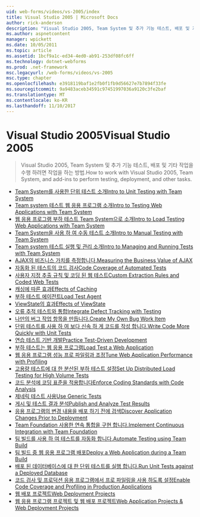 ```yaml
---
uid: web-forms/videos/vs-2005/index
title: Visual Studio 2005 | Microsoft Docs
author: rick-anderson
description: "Visual Studio 2005, Team System 및 추가 기능 테스트, 배포 및 기타 작업을 수행 하려면 작업을 하는 방법."
ms.author: aspnetcontent
manager: wpickett
ms.date: 10/05/2011
ms.topic: article
ms.assetid: 1bcf9a1c-ed34-4ed0-ab91-253df08fc6ff
ms.technology: dotnet-webforms
ms.prod: .net-framework
msc.legacyurl: /web-forms/videos/vs-2005
msc.type: chapter
ms.openlocfilehash: e3918119baf1e2fb0f1fb9d56627e7b7894f33fe
ms.sourcegitcommit: 9a9483aceb34591c97451997036a9120c3fe2baf
ms.translationtype: MT
ms.contentlocale: ko-KR
ms.lasthandoff: 11/10/2017
---
```

<a name="visual-studio-2005"></a><span data-ttu-id="1b28c-103">Visual Studio 2005</span><span class="sxs-lookup"><span data-stu-id="1b28c-103">Visual Studio 2005</span></span>
====================
> <span data-ttu-id="1b28c-104">Visual Studio 2005, Team System 및 추가 기능 테스트, 배포 및 기타 작업을 수행 하려면 작업을 하는 방법.</span><span class="sxs-lookup"><span data-stu-id="1b28c-104">How to work with Visual Studio 2005, Team System, and add-ins to perform testing, deployment, and other tasks.</span></span>


- [<span data-ttu-id="1b28c-105">Team System를 사용한 단위 테스트 소개</span><span class="sxs-lookup"><span data-stu-id="1b28c-105">Intro to Unit Testing with Team System</span></span>](introduction-to-unit-testing-with-team-system.md)
- [<span data-ttu-id="1b28c-106">Team system 테스트 웹 응용 프로그램 소개</span><span class="sxs-lookup"><span data-stu-id="1b28c-106">Intro to Testing Web Applications with Team System</span></span>](introduction-to-testing-web-applications-with-team-system.md)
- [<span data-ttu-id="1b28c-107">웹 응용 프로그램 부하 테스트 Team System으로 소개</span><span class="sxs-lookup"><span data-stu-id="1b28c-107">Intro to Load Testing Web Applications with Team System</span></span>](introduction-to-load-testing-web-applications-with-team-system.md)
- [<span data-ttu-id="1b28c-108">Team System을 사용 하 여 수동 테스트 소개</span><span class="sxs-lookup"><span data-stu-id="1b28c-108">Intro to Manual Testing with Team System</span></span>](introduction-to-manual-testing-with-team-system.md)
- [<span data-ttu-id="1b28c-109">Team system 테스트 실행 및 관리 소개</span><span class="sxs-lookup"><span data-stu-id="1b28c-109">Intro to Managing and Running Tests with Team System</span></span>](introduction-to-managing-and-running-tests-with-team-system.md)
- [<span data-ttu-id="1b28c-110">AJAX의 비즈니스 가치를 측정합니다.</span><span class="sxs-lookup"><span data-stu-id="1b28c-110">Measuring the Business Value of AJAX</span></span>](measuring-the-business-value-of-ajax.md)
- [<span data-ttu-id="1b28c-111">자동화 된 테스트의 코드 검사</span><span class="sxs-lookup"><span data-stu-id="1b28c-111">Code Coverage of Automated Tests</span></span>](code-coverage-of-automated-tests.md)
- [<span data-ttu-id="1b28c-112">사용자 지정 추출 규칙 및 코딩 된 웹 테스트</span><span class="sxs-lookup"><span data-stu-id="1b28c-112">Custom Extraction Rules and Coded Web Tests</span></span>](custom-extraction-rules-and-coded-web-tests.md)
- [<span data-ttu-id="1b28c-113">캐싱에 따른 효과</span><span class="sxs-lookup"><span data-stu-id="1b28c-113">Effects of Caching</span></span>](the-effects-of-caching.md)
- [<span data-ttu-id="1b28c-114">부하 테스트 에이전트</span><span class="sxs-lookup"><span data-stu-id="1b28c-114">Load Test Agent</span></span>](using-the-load-test-agent.md)
- [<span data-ttu-id="1b28c-115">ViewState의 효과</span><span class="sxs-lookup"><span data-stu-id="1b28c-115">Effects of ViewState</span></span>](the-effects-of-viewstate.md)
- [<span data-ttu-id="1b28c-116">오류 추적 테스트와 통합</span><span class="sxs-lookup"><span data-stu-id="1b28c-116">Integrate Defect Tracking with Testing</span></span>](how-do-i-integrate-defect-tracking-with-testing.md)
- [<span data-ttu-id="1b28c-117">나만의 버그 작업 항목을 만듭니다.</span><span class="sxs-lookup"><span data-stu-id="1b28c-117">Create My Own Bug Work Item</span></span>](how-do-i-create-my-own-bug-work-item.md)
- [<span data-ttu-id="1b28c-118">단위 테스트를 사용 하 여 보다 신속 하 게 코드를 작성 합니다.</span><span class="sxs-lookup"><span data-stu-id="1b28c-118">Write Code More Quickly with Unit Tests</span></span>](how-do-i-write-code-more-quickly-with-unit-tests.md)
- [<span data-ttu-id="1b28c-119">연습 테스트 기반 개발</span><span class="sxs-lookup"><span data-stu-id="1b28c-119">Practice Test-Driven Development</span></span>](how-do-i-practice-test-driven-development.md)
- [<span data-ttu-id="1b28c-120">부하 테스트는 웹 응용 프로그램</span><span class="sxs-lookup"><span data-stu-id="1b28c-120">Load Test a Web Application</span></span>](how-do-i-load-test-a-web-application.md)
- [<span data-ttu-id="1b28c-121">웹 응용 프로그램 성능 프로 파일링과 조정</span><span class="sxs-lookup"><span data-stu-id="1b28c-121">Tune Web Application Performance with Profiling</span></span>](how-do-i-tune-web-application-performance-with-profiling.md)
- [<span data-ttu-id="1b28c-122">고용량 테스트에 대 한 분산된 부하 테스트 설정</span><span class="sxs-lookup"><span data-stu-id="1b28c-122">Set Up Distributed Load Testing for High Volume Tests</span></span>](how-do-i-set-up-distributed-load-testing-for-high-volume-tests.md)
- [<span data-ttu-id="1b28c-123">코드 분석에 코딩 표준을 적용합니다</span><span class="sxs-lookup"><span data-stu-id="1b28c-123">Enforce Coding Standards with Code Analysis</span></span>](how-do-i-enforce-coding-standards-with-code-analysis.md)
- [<span data-ttu-id="1b28c-124">제네릭 테스트 사용</span><span class="sxs-lookup"><span data-stu-id="1b28c-124">Use Generic Tests</span></span>](how-do-i-use-generic-tests.md)
- [<span data-ttu-id="1b28c-125">게시 및 테스트 결과 분석</span><span class="sxs-lookup"><span data-stu-id="1b28c-125">Publish and Analyze Test Results</span></span>](how-do-i-publish-and-analyze-test-results.md)
- [<span data-ttu-id="1b28c-126">응용 프로그램의 변경 내용을 배포 하기 전에 검색</span><span class="sxs-lookup"><span data-stu-id="1b28c-126">Discover Application Changes Prior to Deployment</span></span>](how-do-i-discover-application-changes-prior-to-deployment.md)
- [<span data-ttu-id="1b28c-127">Team Foundation 사용한 연속 통합을 구현 합니다.</span><span class="sxs-lookup"><span data-stu-id="1b28c-127">Implement Continuous Integration with Team Foundation</span></span>](how-do-i-implement-continuous-integration-with-team-foundation.md)
- [<span data-ttu-id="1b28c-128">팀 빌드를 사용 하 여 테스트를 자동화 합니다.</span><span class="sxs-lookup"><span data-stu-id="1b28c-128">Automate Testing using Team Build</span></span>](how-do-i-automate-testing-using-team-build.md)
- [<span data-ttu-id="1b28c-129">팀 빌드 중 웹 응용 프로그램 배포</span><span class="sxs-lookup"><span data-stu-id="1b28c-129">Deploy a Web Application during a Team Build</span></span>](how-do-i-deploy-a-web-application-during-a-team-build.md)
- [<span data-ttu-id="1b28c-130">배포 된 데이터베이스에 대 한 단위 테스트를 실행 합니다.</span><span class="sxs-lookup"><span data-stu-id="1b28c-130">Run Unit Tests against a Deployed Database</span></span>](how-do-i-run-unit-tests-against-a-deployed-database.md)
- [<span data-ttu-id="1b28c-131">코드 검사 및 프로덕션 응용 프로그램에서 프로 파일링을 사용 하도록 설정</span><span class="sxs-lookup"><span data-stu-id="1b28c-131">Enable Code Coverage and Profiling in Production Applications</span></span>](how-do-i-enable-code-coverage-and-profiling-in-production-applications.md)
- [<span data-ttu-id="1b28c-132">웹 배포 프로젝트</span><span class="sxs-lookup"><span data-stu-id="1b28c-132">Web Deployment Projects</span></span>](web-deployment-projects.md)
- [<span data-ttu-id="1b28c-133">웹 응용 프로그램 프로젝트 및 웹 배포 프로젝트</span><span class="sxs-lookup"><span data-stu-id="1b28c-133">Web Application Projects & Web Deployment Projects</span></span>](web-application-projects-web-deployment-projects.md)
